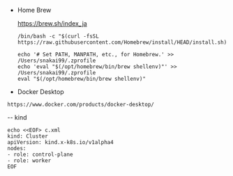 - Home Brew

  https://brew.sh/index_ja
  
  ```
  /bin/bash -c "$(curl -fsSL https://raw.githubusercontent.com/Homebrew/install/HEAD/install.sh)"
  ```
  ```
  echo '# Set PATH, MANPATH, etc., for Homebrew.' >> /Users/snakai99/.zprofile
  echo 'eval "$(/opt/homebrew/bin/brew shellenv)"' >> /Users/snakai99/.zprofile
  eval "$(/opt/homebrew/bin/brew shellenv)"
  ```
- Docker Desktop
```
https://www.docker.com/products/docker-desktop/
```

-- kind
```
echo <<EOF> c.xml
kind: Cluster
apiVersion: kind.x-k8s.io/v1alpha4
nodes:
- role: control-plane
- role: worker
EOF
```

